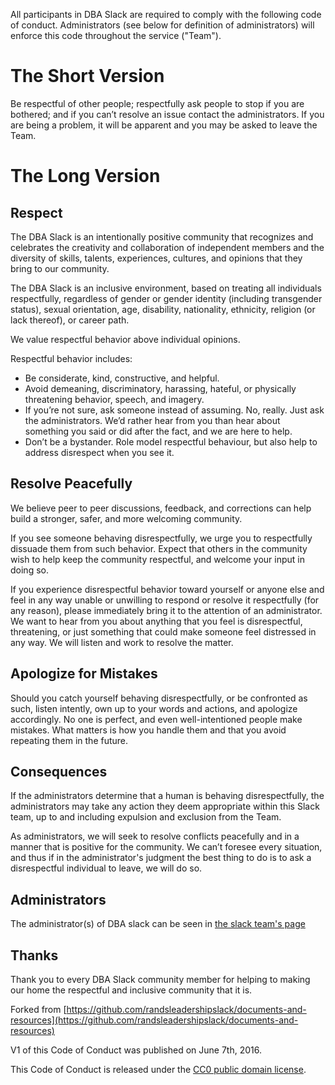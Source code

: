 All participants in DBA Slack are required to comply with the following code of conduct. Administrators (see below for definition of administrators) will enforce this code throughout the service ("Team").

# The Short Version

Be respectful of other people; respectfully ask people to stop if you are bothered; and if you can’t resolve an issue contact the administrators. If you are being a problem, it will be apparent and you may be asked to leave the Team.

# The Long Version

## Respect

The DBA Slack is an intentionally positive community that recognizes and celebrates the creativity and collaboration of independent members and the diversity of skills, talents, experiences, cultures, and opinions that they bring to our community.

The DBA Slack is an inclusive environment, based on treating all individuals respectfully, regardless of gender or gender identity (including transgender status), sexual orientation, age, disability, nationality, ethnicity, religion (or lack thereof), or career path.

We value respectful behavior above individual opinions.

Respectful behavior includes:

* Be considerate, kind, constructive, and helpful.
* Avoid demeaning, discriminatory, harassing, hateful, or physically threatening behavior, speech, and imagery.
* If you’re not sure, ask someone instead of assuming. No, really. Just ask the administrators. We’d rather hear from you than hear about something you said or did after the fact, and we are here to help.
* Don’t be a bystander. Role model respectful behaviour, but also help to address disrespect when you see it.

## Resolve Peacefully

We believe peer to peer discussions, feedback, and corrections can help build a stronger, safer, and more welcoming community.

If you see someone behaving disrespectfully, we urge you to respectfully dissuade  them from such behavior. Expect that others in the community wish to help keep the community respectful, and welcome your input in doing so.

If you experience disrespectful behavior toward yourself or anyone else and feel in any way unable or unwilling to respond or resolve it respectfully (for any reason), please immediately bring it to the attention of an administrator. We want to hear from you about anything that you feel is disrespectful, threatening, or just something that could make someone feel distressed  in any way. We will listen and work to resolve the matter.

## Apologize for Mistakes

Should you catch yourself behaving disrespectfully, or be confronted as such, listen intently, own up to your words and actions, and apologize accordingly. No one is perfect, and even well-intentioned people make mistakes. What matters is how you handle them and that you avoid repeating them in the future.

## Consequences

If the administrators determine that a human is behaving disrespectfully, the administrators may take any action they deem appropriate within this Slack team, up to and including expulsion and exclusion from the Team.

As administrators, we will seek to resolve conflicts peacefully and in a manner that is positive for the community. We can’t foresee every situation, and thus if in the administrator's judgment the best thing to do is to ask a disrespectful individual to leave, we will do so.

## Administrators

The administrator(s) of DBA slack can be seen in [the slack team's page](https://dbachat.slack.com/account/team)

## Thanks

Thank you to every DBA Slack community member for helping to making our home the respectful and inclusive community that it is.

Forked from [https://github.com/randsleadershipslack/documents-and-resources](https://github.com/randsleadershipslack/documents-and-resources)

V1 of this Code of Conduct was published on June 7th, 2016.

This Code of Conduct is released under the [CC0 public domain license](https://creativecommons.org/publicdomain/zero/1.0/).
